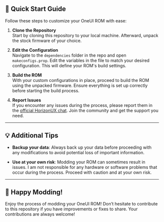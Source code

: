 ## 🚀 Quick Start Guide

Follow these steps to customize your OneUI ROM with ease:

1. **Clone the Repository**  
   Start by cloning this repository to your local machine. Afterward, unpack the stock firmware of your choice.

2. **Edit the Configuration**  
   Navigate to the `dependencies` folder in the repo and open `makeconfigs.prop`. Edit the variables in the file to match your desired configuration. This will define your ROM's build settings.

3. **Build the ROM**  
   With your custom configurations in place, proceed to build the ROM using the unpacked firmware. Ensure everything is set up correctly before starting the build process.

4. **Report Issues**  
   If you encounter any issues during the process, please report them in the [official HorizonUX chat](https://t.me/lunaromslore24/54). Join the community and get the support you need.

---

## 💡 Additional Tips

- **Backup your data**: Always back up your data before proceeding with any modifications to avoid potential loss of important information.
  
- **Use at your own risk**: Modding your ROM can sometimes result in issues. I am not responsible for any hardware or software problems that occur during the process. Proceed with caution and at your own risk.

---

## 🎉 Happy Modding!

Enjoy the process of modding your OneUI ROM! Don’t hesitate to contribute to this repository if you have improvements or fixes to share. Your contributions are always welcome!